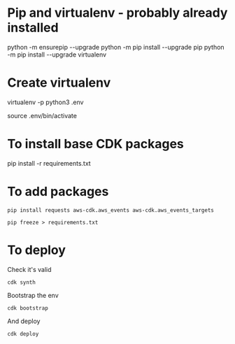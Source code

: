 # Pip and virtualenv - probably already installed

python -m ensurepip --upgrade
python -m pip install --upgrade pip
python -m pip install --upgrade virtualenv

# Create virtualenv

virtualenv -p python3 .env

source .env/bin/activate

# To install base CDK packages

pip install -r requirements.txt

# To add packages

`pip install requests aws-cdk.aws_events aws-cdk.aws_events_targets`

`pip freeze > requirements.txt`

# To deploy

Check it's valid

`cdk synth`

Bootstrap the env

`cdk bootstrap`

And deploy

`cdk deploy`
